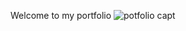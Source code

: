 Welcome to my portfolio 
![potfolio capt](https://github.com/user-attachments/assets/dfbf9478-6edd-496c-b332-24243bcc904d)

